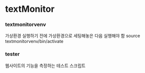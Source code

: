 # textMonitor

### textmonitorvenv
가상환경
실행하기 전에 가상환경으로 세팅해놓은 다음 실행해야 함
source textmonitorvenv/bin/activate

### tester
웹사이트의 기능을 측정하는 테스트 스크립트

